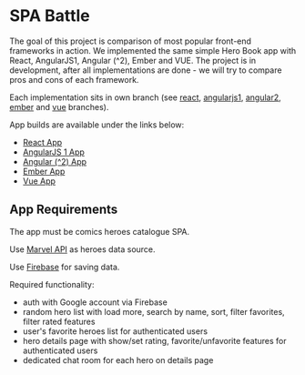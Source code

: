 # SPA Battle

The goal of this project is comparison of most popular front-end frameworks in action.
We implemented the same simple Hero Book app with React, AngularJS1, Angular (^2), Ember and VUE.
The project is in development, after all implementations are done - we will try to compare pros and cons of each framework.

Each implementation sits in own branch (see [react](https://github.com/steelkiwi/spa-battle/tree/react), [angularjs1](https://github.com/steelkiwi/spa-battle/tree/angularjs1), [angular2](https://github.com/steelkiwi/spa-battle/tree/angular2), [ember](https://github.com/steelkiwi/spa-battle/tree/ember) and [vue](https://github.com/steelkiwi/spa-battle/tree/vue) branches).

App builds are available under the links below:

* [React App](https://steelkiwi.github.io/spa-battle/react/)
* [AngularJS 1 App](https://steelkiwi.github.io/spa-battle/angularjs1/)
* [Angular (^2) App](https://steelkiwi.github.io/spa-battle/angular2/)
* [Ember App](https://steelkiwi.github.io/spa-battle/ember/)
* [Vue App](https://steelkiwi.github.io/spa-battle/vue/)

## App Requirements

The app must be comics heroes catalogue SPA.

Use [Marvel API](https://developer.marvel.com/docs) as heroes data source.

Use [Firebase](https://firebase.google.com/) for saving data.

Required functionality:

* auth with Google account via Firebase
* random hero list with load more, search by name, sort, filter favorites, filter rated features
* user's favorite heroes list for authenticated users
* hero details page with show/set rating, favorite/unfavorite features for authenticated users
* dedicated chat room for each hero on details page
